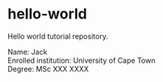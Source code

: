 # hello-world
Hello world tutorial repository.

Name: Jack  
Enrolled institution: University of Cape Town  
Degree: MSc XXX XXXX
